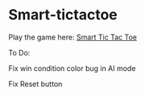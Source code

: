 # Smart-tictactoe

Play the game here: <a href="https://abhinavsalgania.github.io/Smart-tictactoe/">Smart Tic Tac Toe</a>

To Do:

Fix win condition color bug in AI mode

Fix Reset button

